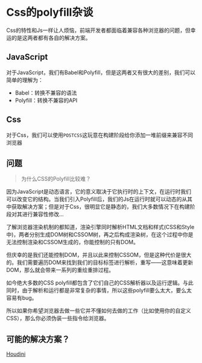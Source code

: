 # Css的polyfill杂谈

Css的特性和Js一样让人烦恼，前端开发者都面临着兼容各种浏览器的问题，但幸运的是这两者都有各自的解决方案。

## JavaScript

对于JavaScript，我们有Babel和Polyfill，但是这两者又有很大的差别，我们可以简单的理解为：

- Babel：转换不兼容的语法
- Polyfill：转换不兼容的API

## Css

对于Css，我们可以使用`POSTCSS`这玩意在构建阶段给你添加一堆前缀来兼容不同浏览器

## 问题

> 为什么CSS的Polyfill比较难？

因为JavaScript是动态语言，它的意义取决于它执行时的上下文，在运行时我们可以改变它的结构。当我们引入Polyfill后，我们的Js在运行时就可以动态的从其中获取解决方案；但是对于Css，很明显它是静态的，我们大多数情况下在构建阶段对其进行兼容性修改…

了解浏览器渲染机制的都知道，渲染引擎同时解析HTML文档和样式(CSS和Style中)，两者分别生成DOM树和CSSOM树，再之后构成渲染树，在这个过程中你是无法控制渲染和CSSOM生成的，你能控制的只有DOM。

但庆幸的是我们还能控制DOM，并且以此来控制CSSOM，但是这种代价是很大的。我们需要遍历DOM来找到我们的目标标签进行解析，重写——这意味着更新DOM，那么就会带来一系列的重绘重排过程。

如今绝大多数的CSS polyfill都包含了它们自己的CSS解析器以及运行逻辑。与此同时，由于解析和运行都是非常复杂的事情，所以这些polyfill要么太大，要么太容易有bug。

所以如果你希望浏览器去做一些它并不懂如何去做的工作（比如使用你的自定义CSS），那么你必须伪装一些指令给浏览器。

## 可能的解决方案？

[Houdini](https://github.com/w3c/css-houdini-drafts/wiki)
